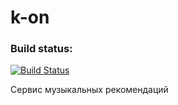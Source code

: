 # k-on

### Build status:
[![Build Status](https://travis-ci.org/DronBrigadir/k-on.svg?branch=master)](https://travis-ci.org/DronBrigadir/k-on)

Сервис музыкальных рекомендаций
